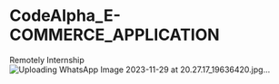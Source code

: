 # CodeAlpha_E-COMMERCE_APPLICATION
Remotely Internship 
![Uploading WhatsApp Image 2023-11-29 at 20.27.17_19636420.jpg…]()
